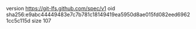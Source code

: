 version https://git-lfs.github.com/spec/v1
oid sha256:e9abc44449483e7c7b781c18149419ea5950d8ae015fd082eed69621cc5c115d
size 107

